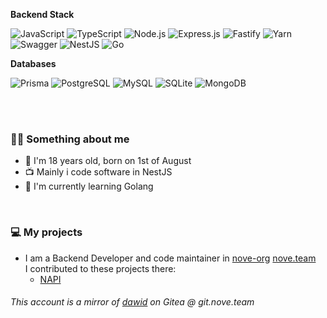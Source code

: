**Backend Stack**

![JavaScript](https://img.shields.io/badge/JavaScript-323330?style=for-the-badge&logo=javascript&logoColor=F7DF1E)
![TypeScript](https://img.shields.io/badge/TypeScript-007ACC?style=for-the-badge&logo=typescript&logoColor=white)
![Node.js](https://img.shields.io/badge/Node%20js-339933?style=for-the-badge&logo=nodedotjs&logoColor=white)
![Express.js](https://img.shields.io/badge/Express%20js-000000?style=for-the-badge&logo=express&logoColor=white)
![Fastify](https://img.shields.io/badge/fastify-202020?style=for-the-badge&logo=fastify&logoColor=white)
![Yarn](https://img.shields.io/badge/Yarn-2C8EBB?style=for-the-badge&logo=yarn&logoColor=white)
![Swagger](https://img.shields.io/badge/Swagger-85EA2D?style=for-the-badge&logo=Swagger&logoColor=white)
![NestJS](https://img.shields.io/badge/nestjs-E0234E?style=for-the-badge&logo=nestjs&logoColor=white)
![Go](https://img.shields.io/badge/Go-00ADD8?style=for-the-badge&logo=go&logoColor=white)

**Databases**

![Prisma](https://img.shields.io/badge/Prisma-3982CE?style=for-the-badge&logo=Prisma&logoColor=white)
![PostgreSQL](https://img.shields.io/badge/PostgreSQL-316192?style=for-the-badge&logo=postgresql&logoColor=white)
![MySQL](https://img.shields.io/badge/MySQL-005C84?style=for-the-badge&logo=mysql&logoColor=white)
![SQLite](https://img.shields.io/badge/SQLite-07405E?style=for-the-badge&logo=sqlite&logoColor=white)
![MongoDB](https://img.shields.io/badge/MongoDB-4EA94B?style=for-the-badge&logo=mongodb&logoColor=white)

<br />
<br />
		
### 💁‍♂️ Something about me

<ul>
    <li> 🎂 I'm 18 years old, born on 1st of August
<li> 📺 Mainly i code software in NestJS
  <li> 📌 I'm currently learning Golang
</ul>
	
<br />

### 💻 My projects

- I am a Backend Developer and code maintainer in [nove-org](https://github.com/nove-org) [nove.team](https://nove.team)
  <br>
  I contributed to these projects there:
  - [NAPI](https://github.com/nove-org/NAPI)

###### This account is a mirror of [dawid](https://git.nove.team/dawid) on Gitea @ git.nove.team
